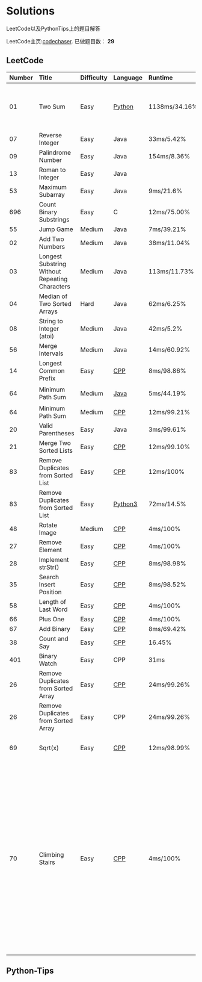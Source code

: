 # Solutions

LeetCode以及PythonTips上的题目解答

LeetCode主页:[codechaser](https://leetcode.com/coderchaser/).
已做题目数： **29**

## LeetCode

|Number|Title|Difficulty|Language|Runtime|Mind|
|:--|:--|:--|:--|:--|:--|
|01|Two Sum|Easy|[Python](https://github.com/foreverlms/solutions/blob/master/python/leetcode01.py)|1138ms/34.16%|列表转字典，哈希表|
|07|Reverse Integer|Easy|Java|33ms/5.42%||
|09|Palindrome Number|Easy|Java|154ms/8.36%||
|13|Roman to Integer|Easy|Java||
|53|Maximum Subarray|Easy|Java|9ms/21.6%||
|696|Count Binary Substrings|Easy|C|12ms/75.00%||
|55|Jump Game|Medium|Java|7ms/39.21%||
|02|Add Two Numbers|Medium|Java|38ms/11.04%||
|03|Longest Substring Without Repeating Characters|Medium|Java|113ms/11.73%||
|04|Median of Two Sorted Arrays|Hard|Java|62ms/6.25%||
|08|String to Integer (atoi)|Medium|Java|42ms/5.2%||
|56|Merge Intervals|Medium|Java|14ms/60.92%||
|14|Longest Common Prefix|Easy|[CPP](https://github.com/foreverlms/solutions/blob/master/cpp/src/leetcode14.cpp)|8ms/98.86%||
|64|Minimum Path Sum|Medium|[Java](https://github.com/foreverlms/solutions/blob/master/java/src/com/bob/Solution.java)|5ms/44.19%|动态规划|
|64|Minimum Path Sum|Medium|[CPP](https://github.com/foreverlms/solutions/blob/master/cpp/src/leetcode64.cpp)|12ms/99.21%||
|20|Valid Parentheses|Easy|Java|3ms/99.61%||
|21|Merge Two Sorted Lists|Easy|[CPP](https://github.com/foreverlms/solutions/blob/master/cpp/src/leetcode21.cpp)|12ms/99.10%||
|83|Remove Duplicates from Sorted List|Easy|[CPP](https://github.com/foreverlms/solutions/blob/master/cpp/src/leetcode83.cpp)|12ms/100%||
|83|Remove Duplicates from Sorted List|Easy|[Python3](https://github.com/foreverlms/solutions/blob/master/python/leetcode83.py)|72ms/14.5%||
|48|Rotate Image|Medium|[CPP](https://github.com/foreverlms/solutions/blob/master/cpp/src/leetcode48.cpp)|4ms/100%||
|27|Remove Element|Easy|[CPP](https://github.com/foreverlms/solutions/blob/master/cpp/src/leetcode21.cpp)|4ms/100%||
|28|Implement strStr()|Easy|[CPP](https://github.com/foreverlms/solutions/blob/master/cpp/src/leetcode28.cpp)|8ms/98.98%||
|35|Search Insert Position|Easy|[CPP](https://github.com/foreverlms/solutions/blob/master/cpp/src/leetcode35.cpp)|8ms/98.52%||
|58|Length of Last Word|Easy|[CPP](https://github.com/foreverlms/solutions/blob/master/cpp/src/leetcod58.cpp)|4ms/100%||
|66|Plus One|Easy|[CPP](https://github.com/foreverlms/solutions/blob/master/cpp/src/leetcode66.cpp)|4ms/100%||
|67|Add Binary|Easy|[CPP](https://github.com/foreverlms/solutions/blob/master/cpp/src/leetcode67.cpp)|8ms/69.42%||
|38|Count and Say|Easy|[CPP](https://github.com/foreverlms/solutions/blob/master/cpp/src/leetcode38.cpp)|16.45%||
|401|Binary Watch|Easy|CPP|31ms||
|26|Remove Duplicates from Sorted Array|Easy|[CPP](https://github.com/foreverlms/solutions/blob/master/cpp/src/leetcode26.cpp)|24ms/99.26%||
|26|Remove Duplicates from Sorted Array|Easy|CPP|24ms/99.26%||
|69|Sqrt(x)|Easy|[CPP](https://github.com/foreverlms/solutions/blob/master/cpp/src/leetcode69.cpp)|12ms/98.99%|牛顿迭代法|
|70|Climbing Stairs|Easy|[CPP](https://github.com/foreverlms/solutions/blob/master/cpp/src/leetcode70.cpp)|4ms/100%|类似于斐波那契数列，当前台阶需要的步数等于前两阶和前一阶的步数之和。`f(n) = f(n-1) + f(n-2)`|

## Python-Tips
